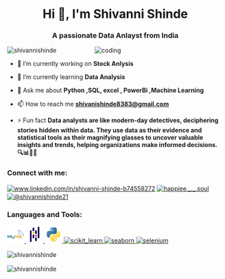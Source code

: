 <h1 align="center">Hi 👋, I'm Shivanni Shinde</h1>
<h3 align="center">A passionate Data Anlayst from India</h3>

<img align="right" alt="coding" width="300" src="https://camo.githubusercontent.com/374987f773148e46b1851b9e3bc4bf71b182562dd002620ef3e4263cb3997130/68747470733a2f2f6d69726f2e6d656469756d2e636f6d2f6d61782f3837352f312a7164415731546a434e353768316c6275757a766368672e676966">


<p align="left"> <img src="https://komarev.com/ghpvc/?username=shivannishinde&label=Profile%20views&color=0e75b6&style=flat" alt="shivannishinde" /> </p>

- 🔭 I’m currently working on **Stock Anlysis**

- 🌱 I’m currently learning **Data Analysis**

- 💬 Ask me about **Python ,SQL, excel , PowerBi ,Machine Learning**

- 📫 How to reach me **shivanishinde8383@gmail.com**


- ⚡ Fun fact    **Data analysts are like modern-day detectives, deciphering stories hidden within data. They use data as their evidence and statistical tools as their magnifying glasses to uncover valuable insights and trends, helping organizations make informed decisions. 🔍📊🕵️‍♂️**

<h3 align="left">Connect with me:</h3>
<p align="left">
<a href="https://linkedin.com/in/www.linkedin.com/in/shivanni-shinde-b74558272" target="blank"><img align="center" src="https://raw.githubusercontent.com/rahuldkjain/github-profile-readme-generator/master/src/images/icons/Social/linked-in-alt.svg" alt="www.linkedin.com/in/shivanni-shinde-b74558272" height="30" width="40" /></a>
<a href="https://instagram.com/happiee._._.soul" target="blank"><img align="center" src="https://raw.githubusercontent.com/rahuldkjain/github-profile-readme-generator/master/src/images/icons/Social/instagram.svg" alt="happiee._._.soul" height="30" width="40" /></a>
<a href="https://www.hackerrank.com/@shivannishinde21" target="blank"><img align="center" src="https://raw.githubusercontent.com/rahuldkjain/github-profile-readme-generator/master/src/images/icons/Social/hackerrank.svg" alt="@shivannishinde21" height="30" width="40" /></a>
</p>

<h3 align="left">Languages and Tools:</h3>
<p align="left"> <a href="https://www.mysql.com/" target="_blank" rel="noreferrer"> <img src="https://raw.githubusercontent.com/devicons/devicon/master/icons/mysql/mysql-original-wordmark.svg" alt="mysql" width="40" height="40"/> </a> <a href="https://pandas.pydata.org/" target="_blank" rel="noreferrer"> <img src="https://raw.githubusercontent.com/devicons/devicon/2ae2a900d2f041da66e950e4d48052658d850630/icons/pandas/pandas-original.svg" alt="pandas" width="40" height="40"/> </a> <a href="https://www.python.org" target="_blank" rel="noreferrer"> <img src="https://raw.githubusercontent.com/devicons/devicon/master/icons/python/python-original.svg" alt="python" width="40" height="40"/> </a> <a href="https://scikit-learn.org/" target="_blank" rel="noreferrer"> <img src="https://upload.wikimedia.org/wikipedia/commons/0/05/Scikit_learn_logo_small.svg" alt="scikit_learn" width="40" height="40"/> </a> <a href="https://seaborn.pydata.org/" target="_blank" rel="noreferrer"> <img src="https://seaborn.pydata.org/_images/logo-mark-lightbg.svg" alt="seaborn" width="40" height="40"/> </a> <a href="https://www.selenium.dev" target="_blank" rel="noreferrer"> <img src="https://raw.githubusercontent.com/detain/svg-logos/780f25886640cef088af994181646db2f6b1a3f8/svg/selenium-logo.svg" alt="selenium" width="40" height="40"/> </a> </p>

<p><img align="center" src="https://github-readme-stats.vercel.app/api/top-langs?username=shivannishinde&show_icons=true&locale=en&layout=compact" alt="shivannishinde" /></p>

<p><img align="center" src="https://github-readme-streak-stats.herokuapp.com/?user=shivannishinde&" alt="shivannishinde" /></p>

